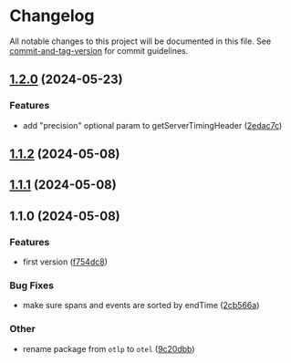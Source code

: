 # Changelog

All notable changes to this project will be documented in this file. See [commit-and-tag-version](https://github.com/absolute-version/commit-and-tag-version) for commit guidelines.

## [1.2.0](https://github.com/esroyo/opentelemetry-server-timing-span-exporter/compare/v1.1.2...v1.2.0) (2024-05-23)


### Features

* add "precision" optional param to getServerTimingHeader ([2edac7c](https://github.com/esroyo/opentelemetry-server-timing-span-exporter/commit/2edac7ca3a0821c9657414512943a38f333063c1))

## [1.1.2](https://github.com/esroyo/opentelemetry-server-timing-span-exporter/compare/v1.1.1...v1.1.2) (2024-05-08)

## [1.1.1](https://github.com/esroyo/opentelemetry-server-timing-span-exporter/compare/v1.1.0...v1.1.1) (2024-05-08)

## 1.1.0 (2024-05-08)


### Features

* first version ([f754dc8](https://github.com/esroyo/opentelemetry-server-timing-span-exporter/commit/f754dc8588fee3e8824c470fe82cda730e0072b1))


### Bug Fixes

* make sure spans and events are sorted by endTime ([2cb566a](https://github.com/esroyo/opentelemetry-server-timing-span-exporter/commit/2cb566ad07832e58c3a83c38450efb6182dd6439))


### Other

* rename package from `otlp` to `otel` ([9c20dbb](https://github.com/esroyo/opentelemetry-server-timing-span-exporter/commit/9c20dbb00c1c77a16bd4d40573d1137d4a3a8899))
